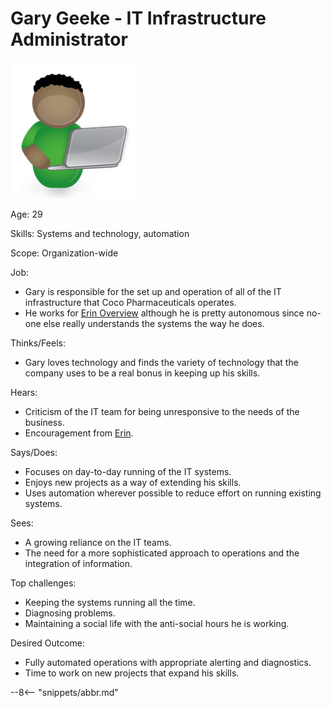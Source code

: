 <!-- SPDX-License-Identifier: CC-BY-4.0 -->
<!-- Copyright Contributors to the ODPi Egeria project. -->

# Gary Geeke - IT Infrastructure Administrator

![Icon](gary-geeke.png)

Age: 29

Skills: Systems and technology, automation

Scope: Organization-wide

Job: 

* Gary is responsible for the set up and operation of all of the IT infrastructure that Coco Pharmaceuticals operates.
* He works for [Erin Overview](/practices/coco-pharmaceuticals/personas/erin-overview) although he is pretty autonomous since no-one else really understands the systems the way he does.

Thinks/Feels:

* Gary loves technology and finds the variety of technology that the company uses to be a real bonus in keeping up his skills.

Hears:

* Criticism of the IT team for being unresponsive to the needs of the business.
* Encouragement from [Erin](/practices/coco-pharmaceuticals/personas/erin-overview).

Says/Does:

* Focuses on day-to-day running of the IT systems.
* Enjoys new projects as a way of extending his skills.
* Uses automation wherever possible to reduce effort on running existing systems.

Sees:

* A growing reliance on the IT teams.
* The need for a more sophisticated approach to operations and the integration of information.

Top challenges:

* Keeping the systems running all the time.
* Diagnosing problems.
* Maintaining a social life with the anti-social hours he is working.

Desired Outcome:

* Fully automated operations with appropriate alerting and diagnostics.
* Time to work on new projects that expand his skills.

--8<-- "snippets/abbr.md"